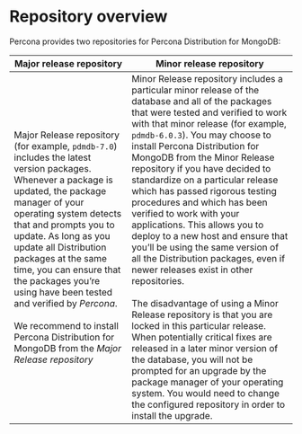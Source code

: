 # Repository overview

Percona provides two repositories for Percona Distribution for MongoDB:

| Major release repository| Minor release repository|
| ----------------------- | ----------------------- |
|Major Release repository (for example, `pdmdb-7.0`) includes the latest version packages. Whenever a package is updated, the package manager of your operating system detects that and prompts you to update. As long as you update all Distribution packages at the same time, you can ensure that the packages you’re using have been tested and verified by *Percona*. <br/><br/> We recommend to install Percona Distribution for MongoDB from the *Major Release repository*|Minor Release repository includes a particular minor release of the database and all of the packages that were tested and verified to work with that minor release (for example, `pdmdb-6.0.3`). You may choose to install Percona Distribution for MongoDB from the Minor Release repository if you have decided to standardize on a particular release which has passed rigorous testing procedures and which has been verified to work with your applications. This allows you to deploy to a new host and ensure that you’ll be using the same version of all the Distribution packages, even if newer releases exist in other repositories. <br/><br/>The disadvantage of using a Minor Release repository is that you are locked in this particular release. When potentially critical fixes are released in a later minor version of the database, you will not be prompted for an upgrade by the package manager of your operating system. You would need to change the configured repository in order to install the upgrade.| 


